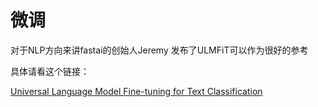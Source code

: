 # 微调


对于NLP方向来讲fastai的创始人Jeremy 发布了ULMFiT可以作为很好的参考

具体请看这个链接：

[Universal Language Model Fine-tuning for Text Classification](http://nlp.fast.ai/classification/2018/05/15/introducting-ulmfit.html)
